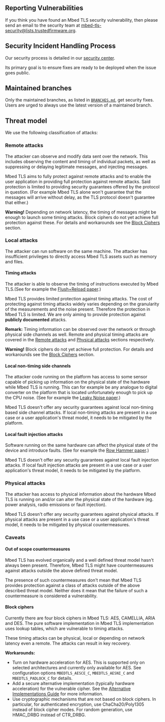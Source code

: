## Reporting Vulnerabilities

If you think you have found an Mbed TLS security vulnerability, then please
send an email to the security team at
<mbed-tls-security@lists.trustedfirmware.org>.

## Security Incident Handling Process

Our security process is detailed in our
[security
center](https://developer.trustedfirmware.org/w/mbed-tls/security-center/).

Its primary goal is to ensure fixes are ready to be deployed when the issue
goes public.

## Maintained branches

Only the maintained branches, as listed in [`BRANCHES.md`](BRANCHES.md),
get security fixes.
Users are urged to always use the latest version of a maintained branch.

## Threat model

We use the following classification of attacks:

### Remote attacks

The attacker can observe and modify data sent over the network. This includes
observing the content and timing of individual packets, as well as suppressing
or delaying legitimate messages, and injecting messages.

Mbed TLS aims to fully protect against remote attacks and to enable the user
application in providing full protection against remote attacks. Said
protection is limited to providing security guarantees offered by the protocol
in question. (For example Mbed TLS alone won't guarantee that the messages will
arrive without delay, as the TLS protocol doesn't guarantee that either.)

**Warning!** Depending on network latency, the timing of messages might be
enough to launch some timing attacks. Block ciphers do not yet achieve full
protection against these. For details and workarounds see the [Block
Ciphers](#block-ciphers) section.

### Local attacks

The attacker can run software on the same machine. The attacker has
insufficient privileges to directly access Mbed TLS assets such as memory and
files.

#### Timing attacks

The attacker is able to observe the timing of instructions executed by Mbed
TLS.(See for example the [Flush+Reload
paper](https://eprint.iacr.org/2013/448.pdf).)

Mbed TLS provides limited protection against timing attacks. The cost of
protecting against timing attacks widely varies depending on the granularity of
the measurements and the noise present. Therefore the protection in Mbed TLS is
limited. We are only aiming to provide protection against **publicly
documented** attacks.

**Remark:** Timing information can be observed over the network or through
physical side channels as well. Remote and physical timing attacks are covered
in the [Remote attacks](remote-attacks) and [Physical
attacks](physical-attacks) sections respectively.

**Warning!** Block ciphers do not yet achieve full protection. For
details and workarounds see the [Block Ciphers](#block-ciphers) section.

#### Local non-timing side channels

The attacker code running on the platform has access to some sensor capable of
picking up information on the physical state of the hardware while Mbed TLS is
running. This can for example be any analogue to digital converter on the
platform that is located unfortunately enough to pick up the CPU noise. (See
for example the [Leaky Noise
paper](https://tches.iacr.org/index.php/TCHES/article/view/8297).)

Mbed TLS doesn't offer any security guarantees against local non-timing based
side channel attacks. If local non-timing attacks are present in a use case or
a user application's threat model, it needs to be mitigated by the platform.

#### Local fault injection attacks

Software running on the same hardware can affect the physical state of the
device and introduce faults. (See for example the [Row Hammer
paper](https://users.ece.cmu.edu/~yoonguk/papers/kim-isca14.pdf).)

Mbed TLS doesn't offer any security guarantees against local fault injection
attacks. If local fault injection attacks are present in a use case or a user
application's threat model, it needs to be mitigated by the platform.

### Physical attacks

The attacker has access to physical information about the hardware Mbed TLS is
running on and/or can alter the physical state of the hardware (eg. power
analysis, radio emissions or fault injection).

Mbed TLS doesn't offer any security guarantees against physical attacks. If
physical attacks are present in a use case or a user application's threat
model, it needs to be mitigated by physical countermeasures.

### Caveats

#### Out of scope countermeasures

Mbed TLS has evolved organically and a well defined threat model hasn't always
been present. Therefore, Mbed TLS might have countermeasures against attacks
outside the above defined threat model.

The presence of such countermeasures don't mean that Mbed TLS provides
protection against a class of attacks outside of the above described threat
model. Neither does it mean that the failure of such a countermeasure is
considered a vulnerability.

#### Block ciphers

Currently there are four block ciphers in Mbed TLS: AES, CAMELLIA, ARIA and
DES. The pure software implementation in Mbed TLS implementation uses lookup
tables, which are vulnerable to timing attacks.

These timing attacks can be physical, local or depending on network latency
even a remote. The attacks can result in key recovery.

**Workarounds:**

- Turn on hardware acceleration for AES. This is supported only on selected
  architectures and currently only available for AES. See configuration options
  `MBEDTLS_AESCE_C`, `MBEDTLS_AESNI_C` and `MBEDTLS_PADLOCK_C` for details.
- Add a secure alternative implementation (typically hardware acceleration) for
  the vulnerable cipher. See the [Alternative Implementations
Guide](docs/architecture/alternative-implementations.md) for more information.
- Use cryptographic mechanisms that are not based on block ciphers. In
  particular, for authenticated encryption, use ChaCha20/Poly1305 instead of
  block cipher modes. For random generation, use HMAC\_DRBG instead of CTR\_DRBG.
